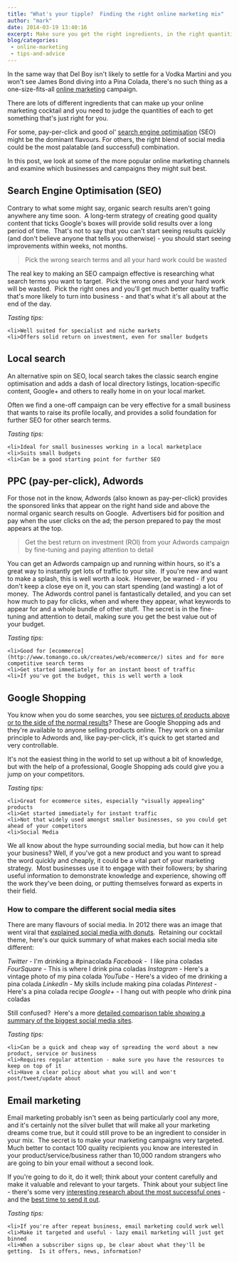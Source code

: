 ```yaml
---
title: "What's your tipple?  Finding the right online marketing mix"
author: "mark"
date: 2014-03-19 13:40:16
excerpt: Make sure you get the right ingredients, in the right quantities, for your perfect online marketing cocktail.
blog/categories: 
 - online-marketing
 - tips-and-advice
---
```


In the same way that Del Boy isn't likely to settle for a Vodka Martini and you won't see James Bond diving into a Pina Colada, there's no such thing as a one-size-fits-all [online marketing](http://www.tomango.co.uk/creates/online-marketing/) campaign.

There are lots of different ingredients that can make up your online marketing cocktail and you need to judge the quantities of each to get something that's just right for you.

For some, pay-per-click and good ol' [search engine optimisation](http://www.tomango.co.uk/creates/online-marketing/search-engine-optimisation/) (SEO) might be the dominant flavours. For others, the right blend of social media could be the most palatable (and successful) combination.

In this post, we look at some of the more popular online marketing channels and examine which businesses and campaigns they might suit best.

## Search Engine Optimisation (SEO)

Contrary to what some might say, organic search results aren't going anywhere any time soon.  A long-term strategy of creating good quality content that ticks Google's boxes will provide solid results over a long period of time.  That's not to say that you can't start seeing results quickly (and don't believe anyone that tells you otherwise) - you should start seeing improvements within weeks, not months.

> Pick the wrong search terms and all your hard work could be wasted

The real key to making an SEO campaign effective is researching what search terms you want to target.  Pick the wrong ones and your hard work will be wasted.  Pick the right ones and you'll get much better quality traffic that's more likely to turn into business - and that's what it's all about at the end of the day.

*Tasting tips:*

	<li>Well suited for specialist and niche markets
	<li>Offers solid return on investment, even for smaller budgets



## Local search

An alternative spin on SEO, local search takes the classic search engine optimisation and adds a dash of local directory listings, location-specific content, Google+ and others to really home in on your local market.

Often we find a one-off campaign can be very effective for a small business that wants to raise its profile locally, and provides a solid foundation for further SEO for other search terms.

**Tasting tips*:*

	<li>Ideal for small businesses working in a local marketplace
	<li>Suits small budgets
	<li>Can be a good starting point for further SEO



## PPC (pay-per-click), Adwords

For those not in the know, Adwords (also known as pay-per-click) provides the sponsored links that appear on the right hand side and above the normal organic search results on Google.  Advertisers bid for position and pay when the user clicks on the ad; the person prepared to pay the most appears at the top.

> Get the best return on investment (ROI) from your Adwords campaign by fine-tuning and paying attention to detail

You can get an Adwords campaign up and running within hours, so it's a great way to instantly get lots of traffic to your site.  If you're new and want to make a splash, this is well worth a look.  However, be warned - if you don't keep a close eye on it, you can start spending (and wasting) a lot of money.  The Adwords control panel is fantastically detailed, and you can set how much to pay for clicks, when and where they appear, what keywords to appear for and a whole bundle of other stuff.  The secret is in the fine-tuning and attention to detail, making sure you get the best value out of your budget.

**Tasting tips*:*

	<li>Good for [ecommerce](http://www.tomango.co.uk/creates/web/ecommerce/) sites and for more competitive search terms
	<li>Get started immediately for an instant boost of traffic
	<li>If you've got the budget, this is well worth a look



## Google Shopping

You know when you do some searches, you see [pictures of products above or to the side of the normal results](https://www.google.co.uk/search?q=ipad+air&amp;oq=ipad+air&amp;aqs=chrome..69i57j0l5.1888j0j9&amp;sourceid=chrome&amp;espv=210&amp;es_sm=122&amp;ie=UTF-8)? These are Google Shopping ads and they're available to anyone selling products online. They work on a similar principle to Adwords and, like pay-per-click, it's quick to get started and very controllable.

It's not the easiest thing in the world to set up without a bit of knowledge, but with the help of a professional, Google Shopping ads could give you a jump on your competitors.

**Tasting tips*:*

	<li>Great for ecommerce sites, especially "visually appealing" products
	<li>Get started immediately for instant traffic
	<li>Not that widely used amongst smaller businesses, so you could get ahead of your competitors
	<li>Social Media


We all know about the hype surrounding social media, but how can it help your business? Well, if you've got a new product and you want to spread the word quickly and cheaply, it could be a vital part of your marketing strategy.  Most businesses use it to engage with their followers; by sharing useful information to demonstrate knowledge and experience, showing off the work they've been doing, or putting themselves forward as experts in their field.

### How to compare the different social media sites

There are many flavours of social media. In 2012 there was an image that went viral that [explained social media with donuts](http://www.geek.com/geek-cetera/social-media-explained-with-donuts-1466613/).  Retaining our cocktail theme, here's our quick summary of what makes each social media site different:

*Twitter* - I'm drinking a #pinacolada
*Facebook* -  I like pina coladas
*FourSquare* - This is where I drink pina coladas
*Instagram* - Here's a vintage photo of my pina colada
*YouTube* - Here's a video of me drinking a pina colada
*LinkedIn* - My skills include making pina coladas
*Pinterest* - Here's a pina colada recipe
*Google+* - I hang out with people who drink pina coladas

Still confused?  Here's a more [detailed comparison table showing a summary of the biggest social media sites](http://www.sbmarketingtools.com/comparison-chart-for-choosing-between-top-social-media-sites-for-marketing/).

**Tasting tips*:*

	<li>Can be a quick and cheap way of spreading the word about a new product, service or business
	<li>Requires regular attention - make sure you have the resources to keep on top of it
	<li>Have a clear policy about what you will and won't post/tweet/update about



## Email marketing

Email marketing probably isn't seen as being particularly cool any more, and it's certainly not the silver bullet that will make all your marketing dreams come true, but it could still prove to be an ingredient to consider in your mix.  The secret is to make your marketing campaigns very targeted.  Much better to contact 100 quality recipients you know are interested in your product/service/business rather than 10,000 random strangers who are going to bin your email without a second look.

If you're going to do it, do it well; think about your content carefully and make it valuable and relevant to your targets.  Think about your subject line - there's some very [interesting research about the most successful ones](http://kb.mailchimp.com/article/best-practices-in-writing-email-subject-lines) - and the [best time to send it out](http://www.tomango.co.uk/the-best-times-to-send-your-marketing-emails).

**Tasting tips*:*

	<li>If you're after repeat business, email marketing could work well
	<li>Make it targeted and useful - lazy email marketing will just get binned
	<li>When a subscriber signs up, be clear about what they'll be getting.  Is it offers, news, information?




